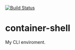 [![Build Status](https://travis-ci.org/CMeza99/container-shell.svg?branch=develop)](https://travis-ci.org/CMeza99/container-shell)

# container-shell
My CLI enviroment.
